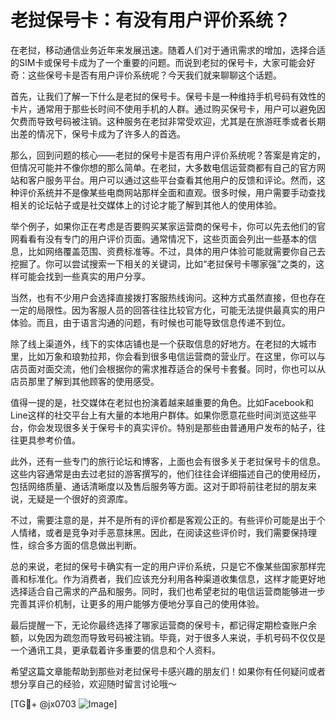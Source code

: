 # 老挝保号卡：有没有用户评价系统？

在老挝，移动通信业务近年来发展迅速。随着人们对于通讯需求的增加，选择合适的SIM卡或保号卡成为了一个重要的问题。而说到老挝的保号卡，大家可能会好奇：这些保号卡是否有用户评价系统呢？今天我们就来聊聊这个话题。

首先，让我们了解一下什么是老挝的保号卡。保号卡是一种维持手机号码有效性的卡片，通常用于那些长时间不使用手机的人群。通过购买保号卡，用户可以避免因欠费而导致号码被注销。这种服务在老挝非常受欢迎，尤其是在旅游旺季或者长期出差的情况下，保号卡成为了许多人的首选。

那么，回到问题的核心——老挝的保号卡是否有用户评价系统呢？答案是肯定的，但情况可能并不像你想的那么简单。在老挝，大多数电信运营商都有自己的官方网站和客户服务平台。用户可以通过这些平台查看其他用户的反馈和评论。然而，这种评价系统并不是像某些电商网站那样全面和直观。很多时候，用户需要手动查找相关的论坛帖子或是社交媒体上的讨论才能了解到其他人的使用体验。

举个例子，如果你正在考虑是否要购买某家运营商的保号卡，你可以先去他们的官网看看有没有专门的用户评价页面。通常情况下，这些页面会列出一些基本的信息，比如网络覆盖范围、资费标准等。不过，具体的用户体验可能就需要你自己去挖掘了。你可以尝试搜索一下相关的关键词，比如“老挝保号卡哪家强”之类的，这样可能会找到一些真实的用户分享。

当然，也有不少用户会选择直接拨打客服热线询问。这种方式虽然直接，但也存在一定的局限性。因为客服人员的回答往往比较官方化，可能无法提供最真实的用户体验。而且，由于语言沟通的问题，有时候也可能导致信息传递不到位。

除了线上渠道外，线下的实体店铺也是一个获取信息的好地方。在老挝的大城市里，比如万象和琅勃拉邦，你会看到很多电信运营商的营业厅。在这里，你可以与店员面对面交流，他们会根据你的需求推荐适合的保号卡套餐。同时，你也可以从店员那里了解到其他顾客的使用感受。

值得一提的是，社交媒体在老挝也扮演着越来越重要的角色。比如Facebook和Line这样的社交平台上有大量的本地用户群体。如果你愿意花些时间浏览这些平台，你会发现很多关于保号卡的真实评价。特别是那些由普通用户发布的帖子，往往更具参考价值。

此外，还有一些专门的旅行论坛和博客，上面也会有很多关于老挝保号卡的信息。这些内容通常是由去过老挝的游客撰写的，他们往往会详细描述自己的使用经历，包括网络质量、通话清晰度以及售后服务等方面。这对于即将前往老挝的朋友来说，无疑是一个很好的资源库。

不过，需要注意的是，并不是所有的评价都是客观公正的。有些评价可能是出于个人情绪，或者是竞争对手恶意抹黑。因此，在阅读这些评价时，我们需要保持理性，综合多方面的信息做出判断。

总的来说，老挝的保号卡确实有一定的用户评价系统，只是它不像某些国家那样完善和标准化。作为消费者，我们应该充分利用各种渠道收集信息，这样才能更好地选择适合自己需求的产品和服务。同时，我们也希望老挝的电信运营商能够进一步完善其评价机制，让更多的用户能够方便地分享自己的使用体验。

最后提醒一下，无论你最终选择了哪家运营商的保号卡，都记得定期检查账户余额，以免因为疏忽而导致号码被注销。毕竟，对于很多人来说，手机号码不仅仅是一个通讯工具，更承载着许多重要的信息和个人资料。

希望这篇文章能帮助到那些对老挝保号卡感兴趣的朋友们！如果你有任何疑问或者想分享自己的经验，欢迎随时留言讨论哦～ 

[TG💪+ @jx0703 ![Image](https://github.com/user-attachments/assets/dbca1d08-cadb-493c-b0ec-ad6f7a83f270)]